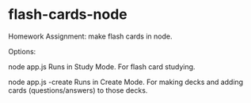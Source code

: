 # flash-cards-node
Homework Assignment: make flash cards in node.

Options:

node app.js
Runs in Study Mode. For flash card studying.

node app.js -create
Runs in Create Mode. For making decks and adding cards (questions/answers) to those decks.

